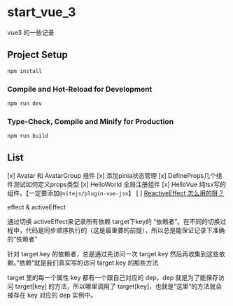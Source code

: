 # start_vue_3

vue3 的一些记录 

## Project Setup

```sh
npm install
```

### Compile and Hot-Reload for Development

```sh
npm run dev
```

### Type-Check, Compile and Minify for Production

```sh
npm run build
```

## List

[x] Avatar 和 AvatarGroup 组件
[x] 添加pinia状态管理
[x] DefineProps几个组件测试如何定义props类型
[x] HelloWorld 全局注册组件
[x] HelloVue 纯tsx写的组件。【一定要添加`@vitejs/plugin-vue-jsx`】
[ ] [ReactiveEffect 怎么用的呀？](#effect)





<a id="effect">effect & activeEffect</a>

通过切换 activeEffect来记录所有依赖 target下key的 “依赖者”。在不同的切换过程中，代码是同步顺序执行的（这是最重要的前提），所以总是能保证记录下准确的“依赖者”

针对 target.key 的依赖者，总是通过先访问一次 target.key 然后再收集到这些依赖。”依赖“就是我们真实写的访问 target.key 的那些方法

target 里的每一个属性 key 都有一个跟自己对应的 dep，dep 就是为了能保存访问 target[key] 的方法，所以哪里调用了 target[key]，也就是“这里”的方法就会被存在 key 对应的 dep 实例中。

